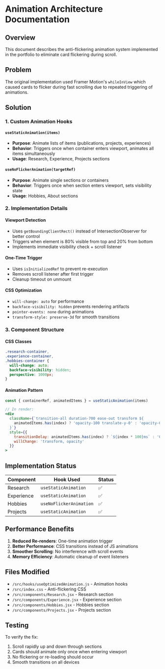 # Animation Architecture Documentation

## Overview

This document describes the anti-flickering animation system implemented in the portfolio to eliminate card flickering during scroll.

## Problem

The original implementation used Framer Motion's `whileInView` which caused cards to flicker during fast scrolling due to repeated triggering of animations.

## Solution

### 1. Custom Animation Hooks

#### `useStaticAnimation(items)`
- **Purpose**: Animate lists of items (publications, projects, experiences)
- **Behavior**: Triggers once when container enters viewport, animates all items simultaneously
- **Usage**: Research, Experience, Projects sections

#### `useNoFlickerAnimation(targetRef)`
- **Purpose**: Animate single sections or containers
- **Behavior**: Triggers once when section enters viewport, sets visibility state
- **Usage**: Hobbies, About sections

### 2. Implementation Details

#### Viewport Detection
- Uses `getBoundingClientRect()` instead of IntersectionObserver for better control
- Triggers when element is 80% visible from top and 20% from bottom
- Implements immediate visibility check + scroll listener

#### One-Time Trigger
- Uses `isInitializedRef` to prevent re-execution
- Removes scroll listener after first trigger
- Cleanup timeout on unmount

#### CSS Optimization
- `will-change: auto` for performance
- `backface-visibility: hidden` prevents rendering artifacts
- `pointer-events: none` during animations
- `transform-style: preserve-3d` for smooth transitions

### 3. Component Structure

#### CSS Classes
```css
.research-container,
.experience-container,
.hobbies-container {
  will-change: auto;
  backface-visibility: hidden;
  perspective: 1000px;
}
```

#### Animation Pattern
```jsx
const { containerRef, animatedItems } = useStaticAnimation(items)

// In render:
<div
  className={`transition-all duration-700 ease-out transform ${
    animatedItems.has(index) ? 'opacity-100 translate-y-0' : 'opacity-0 translate-y-8'
  }`}
  style={{
    transitionDelay: animatedItems.has(index) ? `${index * 100}ms` : '0ms',
    willChange: 'transform, opacity'
  }}
>
```

## Implementation Status

| Component | Hook Used | Status |
|-----------|-----------|--------|
| Research | `useStaticAnimation` | ✅ |
| Experience | `useStaticAnimation` | ✅ |
| Hobbies | `useNoFlickerAnimation` | ✅ |
| Projects | `useStaticAnimation` | ✅ |

## Performance Benefits

1. **Reduced Re-renders**: One-time animation trigger
2. **Better Performance**: CSS transitions instead of JS animations
3. **Smoother Scrolling**: No interference with scroll events
4. **Memory Efficiency**: Automatic cleanup of event listeners

## Files Modified

- `/src/hooks/useOptimizedAnimation.js` - Animation hooks
- `/src/index.css` - Anti-flickering CSS
- `/src/components/Research.jsx` - Research section
- `/src/components/Experience.jsx` - Experience section  
- `/src/components/Hobbies.jsx` - Hobbies section
- `/src/components/Projects.jsx` - Projects section

## Testing

To verify the fix:
1. Scroll rapidly up and down through sections
2. Cards should animate only once when entering viewport
3. No flickering or re-loading should occur
4. Smooth transitions on all devices
